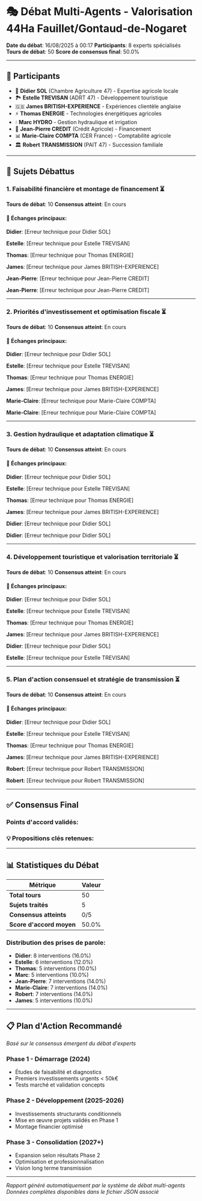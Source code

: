 # 🎭 Débat Multi-Agents - Valorisation 44Ha Fauillet/Gontaud-de-Nogaret

**Date du débat**: 16/08/2025 à 00:17
**Participants**: 8 experts spécialisés
**Tours de débat**: 50
**Score de consensus final**: 50.0%

---

## 👥 Participants

- 🌾 **Didier SOL** (Chambre Agriculture 47) - Expertise agricole locale
- 🏞️ **Estelle TREVISAN** (ADRT 47) - Développement touristique
- 🇬🇧 **James BRITISH-EXPERIENCE** - Expériences clientèle anglaise  
- ⚡ **Thomas ENERGIE** - Technologies énergétiques agricoles
- 💧 **Marc HYDRO** - Gestion hydraulique et irrigation
- 🏦 **Jean-Pierre CREDIT** (Crédit Agricole) - Financement
- 📊 **Marie-Claire COMPTA** (CER France) - Comptabilité agricole
- 🏛️ **Robert TRANSMISSION** (PAIT 47) - Succession familiale

---

## 🎯 Sujets Débattus

### 1. Faisabilité financière et montage de financement ⏳

**Tours de débat**: 10
**Consensus atteint**: En cours

#### 💬 Échanges principaux:

**Didier**: [Erreur technique pour Didier SOL]

**Estelle**: [Erreur technique pour Estelle TREVISAN]

**Thomas**: [Erreur technique pour Thomas ENERGIE]

**James**: [Erreur technique pour James BRITISH-EXPERIENCE]

**Jean-Pierre**: [Erreur technique pour Jean-Pierre CREDIT]

**Jean-Pierre**: [Erreur technique pour Jean-Pierre CREDIT]

---

### 2. Priorités d'investissement et optimisation fiscale ⏳

**Tours de débat**: 10
**Consensus atteint**: En cours

#### 💬 Échanges principaux:

**Didier**: [Erreur technique pour Didier SOL]

**Estelle**: [Erreur technique pour Estelle TREVISAN]

**Thomas**: [Erreur technique pour Thomas ENERGIE]

**James**: [Erreur technique pour James BRITISH-EXPERIENCE]

**Marie-Claire**: [Erreur technique pour Marie-Claire COMPTA]

**Marie-Claire**: [Erreur technique pour Marie-Claire COMPTA]

---

### 3. Gestion hydraulique et adaptation climatique ⏳

**Tours de débat**: 10
**Consensus atteint**: En cours

#### 💬 Échanges principaux:

**Didier**: [Erreur technique pour Didier SOL]

**Estelle**: [Erreur technique pour Estelle TREVISAN]

**Thomas**: [Erreur technique pour Thomas ENERGIE]

**James**: [Erreur technique pour James BRITISH-EXPERIENCE]

**Didier**: [Erreur technique pour Didier SOL]

**Didier**: [Erreur technique pour Didier SOL]

---

### 4. Développement touristique et valorisation territoriale ⏳

**Tours de débat**: 10
**Consensus atteint**: En cours

#### 💬 Échanges principaux:

**Didier**: [Erreur technique pour Didier SOL]

**Estelle**: [Erreur technique pour Estelle TREVISAN]

**Thomas**: [Erreur technique pour Thomas ENERGIE]

**James**: [Erreur technique pour James BRITISH-EXPERIENCE]

**Didier**: [Erreur technique pour Didier SOL]

**Estelle**: [Erreur technique pour Estelle TREVISAN]

---

### 5. Plan d'action consensuel et stratégie de transmission ⏳

**Tours de débat**: 10
**Consensus atteint**: En cours

#### 💬 Échanges principaux:

**Didier**: [Erreur technique pour Didier SOL]

**Estelle**: [Erreur technique pour Estelle TREVISAN]

**Thomas**: [Erreur technique pour Thomas ENERGIE]

**James**: [Erreur technique pour James BRITISH-EXPERIENCE]

**Robert**: [Erreur technique pour Robert TRANSMISSION]

**Robert**: [Erreur technique pour Robert TRANSMISSION]

---

## ✅ Consensus Final

### Points d'accord validés:

### 💡 Propositions clés retenues:

---

## 📊 Statistiques du Débat

| Métrique | Valeur |
|----------|--------|
| **Total tours** | 50 |
| **Sujets traités** | 5 |
| **Consensus atteints** | 0/5 |
| **Score d'accord moyen** | 50.0% |

### Distribution des prises de parole:
- **Didier**: 8 interventions (16.0%)
- **Estelle**: 6 interventions (12.0%)
- **Thomas**: 5 interventions (10.0%)
- **Marc**: 5 interventions (10.0%)
- **Jean-Pierre**: 7 interventions (14.0%)
- **Marie-Claire**: 7 interventions (14.0%)
- **Robert**: 7 interventions (14.0%)
- **James**: 5 interventions (10.0%)

---

## 📋 Plan d'Action Recommandé

*Basé sur le consensus émergent du débat d'experts*

### Phase 1 - Démarrage (2024)
- Études de faisabilité et diagnostics
- Premiers investissements urgents < 50k€
- Tests marché et validation concepts

### Phase 2 - Développement (2025-2026)  
- Investissements structurants conditionnels
- Mise en œuvre projets validés en Phase 1
- Montage financier optimisé

### Phase 3 - Consolidation (2027+)
- Expansion selon résultats Phase 2
- Optimisation et professionnalisation
- Vision long terme transmission

---

*Rapport généré automatiquement par le système de débat multi-agents*
*Données complètes disponibles dans le fichier JSON associé*
